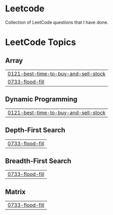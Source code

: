 # Leetcode
Collection of LeetCode questions that I have done.

<!---LeetCode Topics Start-->
# LeetCode Topics
## Array
|  |
| ------- |
| [0121-best-time-to-buy-and-sell-stock](https://github.com/tilwe28/leetcode/tree/master/0121-best-time-to-buy-and-sell-stock) |
| [0733-flood-fill](https://github.com/tilwe28/leetcode/tree/master/0733-flood-fill) |
## Dynamic Programming
|  |
| ------- |
| [0121-best-time-to-buy-and-sell-stock](https://github.com/tilwe28/leetcode/tree/master/0121-best-time-to-buy-and-sell-stock) |
## Depth-First Search
|  |
| ------- |
| [0733-flood-fill](https://github.com/tilwe28/leetcode/tree/master/0733-flood-fill) |
## Breadth-First Search
|  |
| ------- |
| [0733-flood-fill](https://github.com/tilwe28/leetcode/tree/master/0733-flood-fill) |
## Matrix
|  |
| ------- |
| [0733-flood-fill](https://github.com/tilwe28/leetcode/tree/master/0733-flood-fill) |
<!---LeetCode Topics End-->